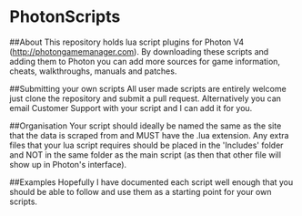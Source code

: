 # PhotonScripts

##About
This repository holds lua script plugins for Photon V4 (http://photongamemanager.com). 
By downloading these scripts and adding them to Photon you can add more sources for game information, cheats, walkthroughs, manuals and patches.

##Submitting your own scripts
All user made scripts are entirely welcome just clone the repository and submit a pull request. Alternatively you can email Customer Support with your script and I can add it for you.

##Organisation
Your script should ideally be named the same as the site that the data is scraped from and MUST have the .lua extension. 
Any extra files that your lua script requires should be placed in the 'Includes' folder and NOT in the same folder as the main script (as then that other file will show up in Photon's interface).

##Examples
Hopefully I have documented each script well enough that you should be able to follow and use them as a starting point for your own scripts.